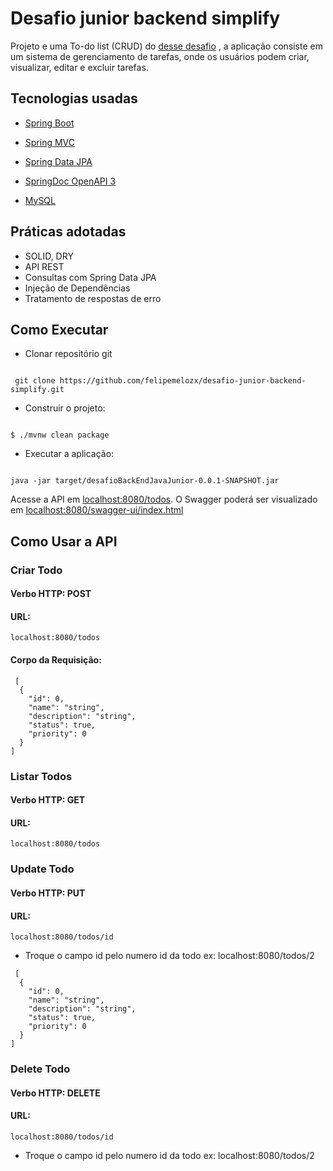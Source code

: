 
# Desafio junior backend simplify



 Projeto e uma To-do list (CRUD) do [desse desafio](https://github.com/simplify-tec/desafio-junior-backend-simplify) , a aplicação consiste em um sistema de gerenciamento de tarefas, onde os usuários podem criar, visualizar, editar e excluir tarefas.

##  Tecnologias usadas
- [Spring Boot](https://docs.spring.io/spring-boot/docs/current/reference/html/)

- [Spring MVC](https://docs.spring.io/spring-framework/docs/current/reference/html/web.html)

- [Spring Data JPA](https://docs.spring.io/spring-data/jpa/docs/current/reference/html/)

- [SpringDoc OpenAPI 3](https://springdoc.org/v2/#spring-webflux-support)

- [MySQL](https://dev.mysql.com/doc/)


## Práticas adotadas


- SOLID, DRY
- API REST
- Consultas com Spring Data JPA
- Injeção de Dependências
- Tratamento de respostas de erro

## Como Executar

- Clonar repositório git

```

 git clone https://github.com/felipemelozx/desafio-junior-backend-simplify.git

```
- Construir o projeto:

```

$ ./mvnw clean package

```

- Executar a aplicação:
```

java -jar target/desafioBackEndJavaJunior-0.0.1-SNAPSHOT.jar

```

Acesse a API em [localhost:8080/todos](http://localhost:8080/todos).
O Swagger poderá ser visualizado em [localhost:8080/swagger-ui/index.html](http://localhost:8080/swagger-ui/index.html)

## Como Usar a API

### Criar Todo
#### Verbo HTTP: POST 

#### URL:

```
localhost:8080/todos
```
#### Corpo da Requisição:
```
 [
  {
    "id": 0,
    "name": "string",
    "description": "string",
    "status": true,
    "priority": 0
  }
]
```
### Listar Todos
#### Verbo HTTP: GET 

#### URL:

```
localhost:8080/todos
```

### Update Todo
#### Verbo HTTP: PUT 

#### URL:

```
localhost:8080/todos/id
```
- Troque o campo id pelo numero id da todo ex: localhost:8080/todos/2
```
 [
  {
    "id": 0,
    "name": "string",
    "description": "string",
    "status": true,
    "priority": 0
  }
]
```

### Delete Todo
#### Verbo HTTP: DELETE 

#### URL:

```
localhost:8080/todos/id
```
- Troque o campo id pelo numero id da todo ex: localhost:8080/todos/2
